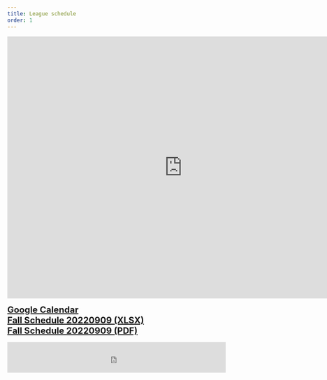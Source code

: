```yaml
---
title: League schedule
order: 1
---
```

<iframe src="https://calendar.google.com/calendar/embed?src=nittanyhockeypa%40gmail.com&ctz=America%2FNew_York" style="border: 0" width="800" height="600" frameborder="0" scrolling="no"></iframe>
<p>
  <a style="font-weight:bold; font-size:20px;" href="https://calendar.google.com/calendar/embed?src=nittanyhockeypa%40gmail.com&ctz=America%2FNew_York" target="_blank">Google Calendar</a>
  <br/>
  <a style="font-weight:bold; font-size:20px;" href="files/schedule/NHL_Fall2022_20220909_v3.xlsx" target="_blank">Fall Schedule 20220909 (XLSX)</a>
  <br/>
  <a style="font-weight:bold; font-size:20px;" href="files/schedule/NHL_Fall2022_20220909_v3.pdf" target="_blank">Fall Schedule 20220909 (PDF)</a>
</p>
<iframe src="https://www.facebook.com/plugins/page.php?href=https%3A%2F%2Fwww.facebook.com%2Fprofile.php%3Fid%3D100049450693787&tabs&width=500&height=70&small_header=true&adapt_container_width=true&hide_cover=true&show_facepile=true&appId=561557207198760" width="500px" height="70px" style="border:none;overflow:hidden" scrolling="no" frameborder="0" allowfullscreen="true" allow="autoplay; clipboard-write; encrypted-media; picture-in-picture; web-share" loading="lazy" fetchpriority="low" title="Nittany hockey Facebook page"></iframe>
<md-block markdown="
[see Facebook group for posts](https://www.facebook.com/Nittany-Hockey-LeagueTuesday-Night-Pickup-Hockey-125382571527737).
## Mission
The purpose of the Nittany Hockey League (NHL) is to provide the adults of the Centre region an opportunity to participate in friendly and competitive ice hockey, with the main goals being exercise and fun. All league games between teams are officiated. Our league is a non-checking league.
">
</md-block>

